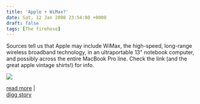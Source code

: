 ```yaml
---
title: 'Apple + WiMax?'
date: Sat, 12 Jan 2008 23:54:00 +0000
draft: false
tags: [The firehose]
---
```


Sources tell us that Apple may include WiMax, the high-speed, long-range wireless broadband technology, in an ultraportable 13" notebook computer, and possibly across the entire MacBook Pro line. Check the link (and the great apple vintage shirts!) for info.  
  
  
![](http://elegant-pixels.net/random/appletshirt.jpg)  
  
  
[read more](http://valleywag.com/tech/rumormonger/can-apple-save-wimax-344015.php) |  
[digg story](http://digg.com/apple/Can_Apple_save_WiMax)